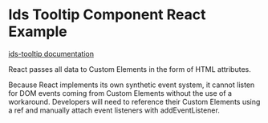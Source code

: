# Ids Tooltip Component React Example

[ids-tooltip documentation](https://github.com/infor-design/enterprise-wc/blob/main/src/components/ids-tooltip/README.MD)

React passes all data to Custom Elements in the form of HTML attributes.

Because React implements its own synthetic event system, it cannot listen for DOM events coming from Custom Elements without the use of a workaround. Developers will need to reference their Custom Elements using a ref and manually attach event listeners with addEventListener.
